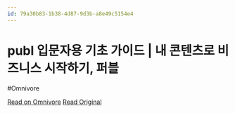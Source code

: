 ```yaml
---
id: 79a30b83-1b38-4d87-9d3b-a8e49c5154e4
---
```


# publ 입문자용 기초 가이드 | 내 콘텐츠로 비즈니스 시작하기, 퍼블
#Omnivore

[Read on Omnivore](https://omnivore.app/me/publ-18fd7a6e1ba)
[Read Original](https://publ.co/channels/L2NoYW5uZWxzLzYyNw/B00001/posts/15378)

